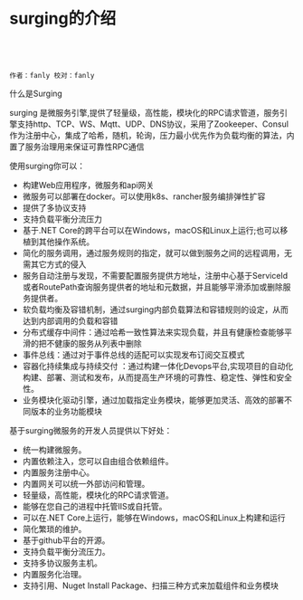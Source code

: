 # surging的介绍 　　　　　　　　　　　　　

```
                                                                                           作者：fanly 校对：fanly
```

什么是Surging

 surging 是微服务引擎,提供了轻量级，高性能，模块化的RPC请求管道，服务引擎支持http、TCP、WS、Mqtt、UDP、DNS协议，采用了Zookeeper、Consul作为注册中心，集成了哈希，随机，轮询，压力最小优先作为负载均衡的算法，内置了服务治理用来保证可靠性RPC通信
                 
使用surging你可以：

   * 构建Web应用程序，微服务和api网关
   * 微服务可以部署在docker。可以使用k8s、rancher服务编排弹性扩容
   * 提供了多协议支持
   * 支持负载平衡分流压力
   * 基于.NET Core的跨平台可以在Windows，macOS和Linux上运行;也可以移植到其他操作系统。
   * 简化的服务调用，通过服务规则的指定，就可以做到服务之间的远程调用，无需其它方式的侵入
   * 服务自动注册与发现，不需要配置服务提供方地址，注册中心基于ServiceId 或者RoutePath查询服务提供者的地址和元数据，并且能够平滑添加或删除服务提供者。
   * 软负载均衡及容错机制，通过surging内部负载算法和容错规则的设定，从而达到内部调用的负载和容错
   * 分布式缓存中间件：通过哈希一致性算法来实现负载，并且有健康检查能够平滑的把不健康的服务从列表中删除
   * 事件总线：通过对于事件总线的适配可以实现发布订阅交互模式
   * 容器化持续集成与持续交付 ：通过构建一体化Devops平台,实现项目的自动化构建、部署、测试和发布，从而提高生产环境的可靠性、稳定性、弹性和安全性。
   * 业务模块化驱动引擎，通过加载指定业务模块，能够更加灵活、高效的部署不同版本的业务功能模块

基于surging微服务的开发人员提供以下好处：

   * 统一构建微服务。
   * 内置依赖注入，您可以自由组合依赖组件。
   * 内置服务注册中心。
   * 内置网关可以统一外部访问和管理。
   * 轻量级，高性能，模块化的RPC请求管道。
   * 能够在您自己的进程中托管IIS或自托管。
   * 可以在.NET Core上运行，能够在Windows，macOS和Linux上构建和运行
   * 简化繁琐的维护。
   * 基于github平台的开源。
   * 支持负载平衡分流压力。
   * 支持多协议服务主机。
   * 内置服务化治理。
   * 支持引用、Nuget Install Package、扫描三种方式来加载组件和业务模块
